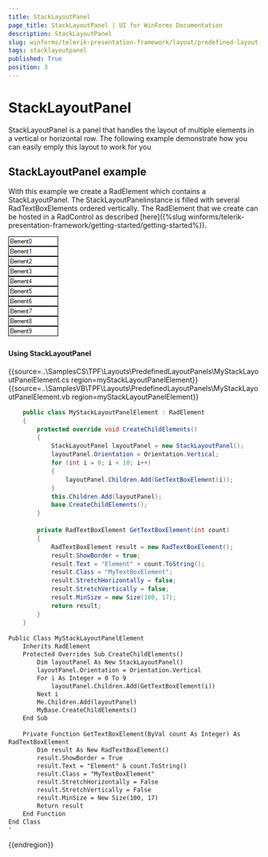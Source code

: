 ```yaml
---
title: StackLayoutPanel
page_title: StackLayoutPanel | UI for WinForms Documentation
description: StackLayoutPanel
slug: winforms/telerik-presentation-framework/layout/predefined-layout-panels/stacklayoutpanel
tags: stacklayoutpanel
published: True
position: 3
---
```


# StackLayoutPanel

StackLayoutPanel is a panel that handles the layout of multiple elements in a vertical or horizontal row. The following example demonstrate how you can easily emply this layout to work for you

## StackLayoutPanel example

With this example we create a RadElement which contains a StackLayoutPanel. The StackLayoutPanelinstance is filled with several RadTextBoxElements ordered vertically. The RadElement that we create can be hosted in a RadControl as described [here]({%slug winforms/telerik-presentation-framework/getting-started/getting-started%}).

![tpf-layout-predefined-layout-panels-stacklayoutpanel 001](images/tpf-layout-predefined-layout-panels-stacklayoutpanel001.png)

#### Using StackLayoutPanel

{{source=..\SamplesCS\TPF\Layouts\PredefinedLayoutPanels\MyStackLayoutPanelElement.cs region=myStackLayoutPanelElement}} 
{{source=..\SamplesVB\TPF\Layouts\PredefinedLayoutPanels\MyStackLayoutPanelElement.vb region=myStackLayoutPanelElement}} 

````C#
    public class MyStackLayoutPanelElement : RadElement
    {
        protected override void CreateChildElements()
        {
            StackLayoutPanel layoutPanel = new StackLayoutPanel();
            layoutPanel.Orientation = Orientation.Vertical;
            for (int i = 0; i < 10; i++)
            {
                layoutPanel.Children.Add(GetTextBoxElement(i));
            }
            this.Children.Add(layoutPanel);
            base.CreateChildElements();
        }

        private RadTextBoxElement GetTextBoxElement(int count)
        {
            RadTextBoxElement result = new RadTextBoxElement();
            result.ShowBorder = true;
            result.Text = "Element" + count.ToString();
            result.Class = "MyTextBoxElement";
            result.StretchHorizontally = false;
            result.StretchVertically = false;
            result.MinSize = new Size(100, 17);
            return result;
        }
    }
````
````VB.NET
Public Class MyStackLayoutPanelElement
    Inherits RadElement
    Protected Overrides Sub CreateChildElements()
        Dim layoutPanel As New StackLayoutPanel()
        layoutPanel.Orientation = Orientation.Vertical
        For i As Integer = 0 To 9
            layoutPanel.Children.Add(GetTextBoxElement(i))
        Next i
        Me.Children.Add(layoutPanel)
        MyBase.CreateChildElements()
    End Sub

    Private Function GetTextBoxElement(ByVal count As Integer) As RadTextBoxElement
        Dim result As New RadTextBoxElement()
        result.ShowBorder = True
        result.Text = "Element" & count.ToString()
        result.Class = "MyTextBoxElement"
        result.StretchHorizontally = False
        result.StretchVertically = False
        result.MinSize = New Size(100, 17)
        Return result
    End Function
End Class
'
````

{{endregion}}
